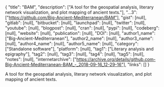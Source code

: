 {
  "title": "BAM",
  "description": ["A tool for the geospatial analysis, literary network visualization, and plot mapping of ancient texts."],
  "...3": ["https://github.com/Big-Ancient-Mediterranean/BAM"],
  "gist": [null],
  "gitlab": [null],
  "bitbucket": [null],
  "launchpad": [null],
  "twitter": [null],
  "youtube": [null],
  "blogpost": [null],
  "cran": [null],
  "pypi": [null],
  "codeberg": [null],
  "website": [null],
  "publication": [null],
  "DOI": [null],
  "author1_name": ["Big-Ancient-Mediterranean"],
  "author2_name": [null],
  "author3_name": [null],
  "author4_name": [null],
  "author5_name": [null],
  "category": ["Standalone software"],
  "platform": [null],
  "tag1": ["Literary analysis and epigraphy"],
  "tag2": [null],
  "tag3": [null],
  "tag4": [null],
  "tag5": [null],
  "notes": [null],
  "internetarchive": ["https://archive.org/details/github.com-Big-Ancient-Mediterranean-BAM_-_2018-09-16_12-29-16"],
  "links": []
}

<!-- Generated by csv2md.R – do not edit by hand -->

A tool for the geospatial analysis, literary network visualization, and plot mapping of ancient texts.